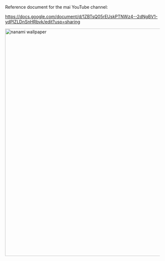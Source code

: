 Reference document for the mai YouTube channel:

https://docs.google.com/document/d/1ZBTsQ05rEUskPTNWz4--2dNgBV1-ydPIZLDnSnHRbvk/edit?usp=sharing

<img width="1319" height="743" alt="nanami wallpaper" src="https://github.com/user-attachments/assets/f90a6c8b-621d-40bc-bb21-a12770b902fb" />
